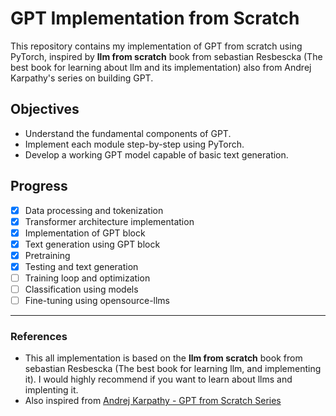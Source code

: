 # GPT Implementation from Scratch

This repository contains my implementation of GPT from scratch using PyTorch, inspired by **llm from scratch** book from sebastian Resbescka (The best book for learning about llm and its implementation) also from Andrej Karpathy's series on building GPT.

## Objectives

* Understand the fundamental components of GPT.
* Implement each module step-by-step using PyTorch.
* Develop a working GPT model capable of basic text generation.

## Progress

* [x] Data processing and tokenization
* [x] Transformer architecture implementation
* [x] Implementation of GPT block
* [x] Text generation using GPT block
* [x] Pretraining
* [x] Testing and text generation
* [ ] Training loop and optimization
* [ ] Classification using models
* [ ] Fine-tuning using opensource-llms

---

### References

* This all implementation is based on the **llm from scratch** book from sebastian Resbescka (The best book for learning llm, and implementing it). I would highly recommend if you want to learn about llms and implenting it.
* Also inspired from [Andrej Karpathy - GPT from Scratch Series](https://www.youtube.com/playlist?list=PLyqSpQzTE6M9gCgGiBFPs3Svr0_yO4S4u)
